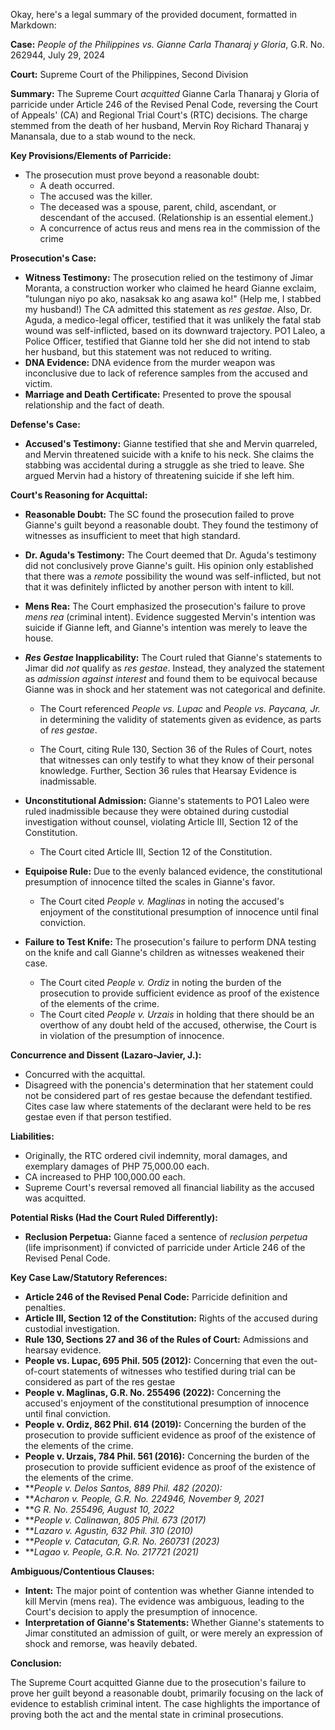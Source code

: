 Okay, here's a legal summary of the provided document, formatted in Markdown:

**Case:** *People of the Philippines vs. Gianne Carla Thanaraj y Gloria*, G.R. No. 262944, July 29, 2024

**Court:** Supreme Court of the Philippines, Second Division

**Summary:**
The Supreme Court *acquitted* Gianne Carla Thanaraj y Gloria of parricide under Article 246 of the Revised Penal Code, reversing the Court of Appeals' (CA) and Regional Trial Court's (RTC) decisions.  The charge stemmed from the death of her husband, Mervin Roy Richard Thanaraj y Manansala, due to a stab wound to the neck.

**Key Provisions/Elements of Parricide:**
*   The prosecution must prove beyond a reasonable doubt:
    *   A death occurred.
    *   The accused was the killer.
    *   The deceased was a spouse, parent, child, ascendant, or descendant of the accused. (Relationship is an essential element.)
    *   A concurrence of actus reus and mens rea in the commission of the crime

**Prosecution's Case:**

*   **Witness Testimony:** The prosecution relied on the testimony of Jimar Moranta, a construction worker who claimed he heard Gianne exclaim, "tulungan niyo po ako, nasaksak ko ang asawa ko!" (Help me, I stabbed my husband!) The CA admitted this statement as *res gestae*.  Also, Dr. Aguda, a medico-legal officer, testified that it was unlikely the fatal stab wound was self-inflicted, based on its downward trajectory. PO1 Laleo, a Police Officer, testified that Gianne told her she did not intend to stab her husband, but this statement was not reduced to writing.
*   **DNA Evidence:** DNA evidence from the murder weapon was inconclusive due to lack of reference samples from the accused and victim.
*   **Marriage and Death Certificate:** Presented to prove the spousal relationship and the fact of death.

**Defense's Case:**

*   **Accused's Testimony:** Gianne testified that she and Mervin quarreled, and Mervin threatened suicide with a knife to his neck. She claims the stabbing was accidental during a struggle as she tried to leave.  She argued Mervin had a history of threatening suicide if she left him.

**Court's Reasoning for Acquittal:**

*   **Reasonable Doubt:** The SC found the prosecution failed to prove Gianne's guilt beyond a reasonable doubt. They found the testimony of witnesses as insufficient to meet that high standard.
*   **Dr. Aguda's Testimony:** The Court deemed that Dr. Aguda's testimony did not conclusively prove Gianne's guilt. His opinion only established that there was a *remote* possibility the wound was self-inflicted, but not that it was definitely inflicted by another person with intent to kill.
*   **Mens Rea:** The Court emphasized the prosecution's failure to prove *mens rea* (criminal intent). Evidence suggested Mervin's intention was suicide if Gianne left, and Gianne's intention was merely to leave the house.
*   ***Res Gestae* Inapplicability:** The Court ruled that Gianne's statements to Jimar did *not* qualify as *res gestae*. Instead, they analyzed the statement as *admission against interest* and found them to be equivocal because Gianne was in shock and her statement was not categorical and definite.

    *   The Court referenced *People vs. Lupac* and *People vs. Paycana, Jr.* in determining the validity of statements given as evidence, as parts of *res gestae*.

    *   The Court, citing Rule 130, Section 36 of the Rules of Court, notes that witnesses can only testify to what they know of their personal knowledge. Further, Section 36 rules that Hearsay Evidence is inadmissable.
*   **Unconstitutional Admission:**  Gianne's statements to PO1 Laleo were ruled inadmissible because they were obtained during custodial investigation without counsel, violating Article III, Section 12 of the Constitution.

    *   The Court cited Article III, Section 12 of the Constitution.
*   **Equipoise Rule:** Due to the evenly balanced evidence, the constitutional presumption of innocence tilted the scales in Gianne's favor.

    *   The Court cited *People v. Maglinas* in noting the accused's enjoyment of the constitutional presumption of innocence until final conviction.
*   **Failure to Test Knife:** The prosecution's failure to perform DNA testing on the knife and call Gianne's children as witnesses weakened their case.

    *   The Court cited *People v. Ordiz* in noting the burden of the prosecution to provide sufficient evidence as proof of the existence of the elements of the crime.
    *   The Court cited *People v. Urzais* in holding that there should be an overthow of any doubt held of the accused, otherwise, the Court is in violation of the presumption of innocence.

**Concurrence and Dissent (Lazaro-Javier, J.):**
*   Concurred with the acquittal.
*   Disagreed with the ponencia's determination that her statement could not be considered part of res gestae because the defendant testified. Cites case law where statements of the declarant were held to be res gestae even if that person testified.

**Liabilities:**
*   Originally, the RTC ordered civil indemnity, moral damages, and exemplary damages of PHP 75,000.00 each.
*   CA increased to PHP 100,000.00 each.
*   Supreme Court's reversal removed all financial liability as the accused was acquitted.

**Potential Risks (Had the Court Ruled Differently):**

*   **Reclusion Perpetua:**  Gianne faced a sentence of *reclusion perpetua* (life imprisonment) if convicted of parricide under Article 246 of the Revised Penal Code.

**Key Case Law/Statutory References:**

*   **Article 246 of the Revised Penal Code:**  Parricide definition and penalties.
*   **Article III, Section 12 of the Constitution:** Rights of the accused during custodial investigation.
*   **Rule 130, Sections 27 and 36 of the Rules of Court:** Admissions and hearsay evidence.
*   **People vs. Lupac, 695 Phil. 505 (2012):** Concerning that even the out-of-court statements of witnesses who testified during trial can be considered as part of the res gestae
*   **People v. Maglinas, G.R. No. 255496 (2022):** Concerning the accused's enjoyment of the constitutional presumption of innocence until final conviction.
*   **People v. Ordiz, 862 Phil. 614 (2019):** Concerning the burden of the prosecution to provide sufficient evidence as proof of the existence of the elements of the crime.
*   **People v. Urzais, 784 Phil. 561 (2016):** Concerning the burden of the prosecution to provide sufficient evidence as proof of the existence of the elements of the crime.
*   ***People v. Delos Santos, 889 Phil. 482 (2020):*
*   ***Acharon v. People, G.R. No. 224946, November 9, 2021*
*   ***G R. No. 255496, August 10, 2022*
*   ***People v. Calinawan, 805 Phil. 673 (2017)*
*   ***Lazaro v. Agustin, 632 Phil. 310 (2010)*
*   ***People v. Catacutan, G.R. No. 260731 (2023)*
*   ***Lagao v. People, G.R. No. 217721 (2021)*

**Ambiguous/Contentious Clauses:**

*   **Intent:** The major point of contention was whether Gianne intended to kill Mervin (mens rea). The evidence was ambiguous, leading to the Court's decision to apply the presumption of innocence.
*   **Interpretation of Gianne's Statements:** Whether Gianne's statements to Jimar constituted an admission of guilt, or were merely an expression of shock and remorse, was heavily debated.

**Conclusion:**

The Supreme Court acquitted Gianne due to the prosecution's failure to prove her guilt beyond a reasonable doubt, primarily focusing on the lack of evidence to establish criminal intent. The case highlights the importance of proving both the act and the mental state in criminal prosecutions.
